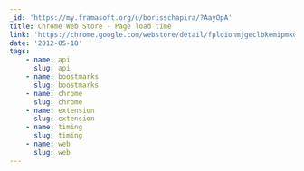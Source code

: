 ```yaml
---
_id: 'https://my.framasoft.org/u/borisschapira/?AayOpA'
title: Chrome Web Store - Page load time
link: 'https://chrome.google.com/webstore/detail/fploionmjgeclbkemipmkogoaohcdbig'
date: '2012-05-18'
tags:
    - name: api
      slug: api
    - name: boostmarks
      slug: boostmarks
    - name: chrome
      slug: chrome
    - name: extension
      slug: extension
    - name: timing
      slug: timing
    - name: web
      slug: web
---
```


<div class="markdown"><p></p></div>
